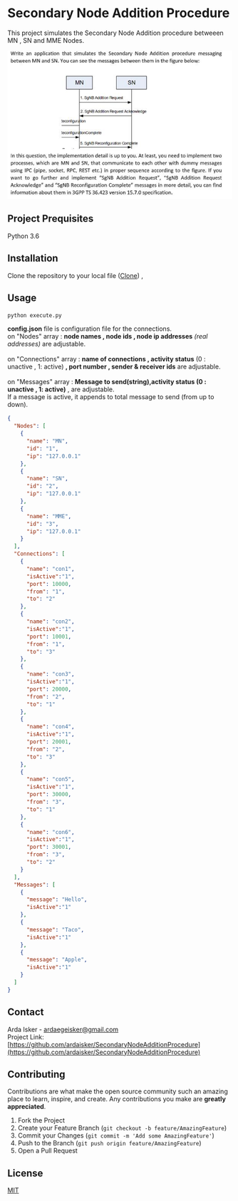 # Secondary Node Addition Procedure
This project simulates the Secondary Node Addition procedure betweeen MN , SN and MME Nodes.

![Image](https://github.com/ardaisker/SecondaryNodeAdditionProcedure/blob/main/MNSNProcedure.jpg?raw=true)

## Project Prequisites
Python 3.6
## Installation
Clone the repository to your local file ([Clone](https://docs.github.com/en/github/creating-cloning-and-archiving-repositories/cloning-a-repository-from-github/cloning-a-repository)) , 

## Usage


```bash
python execute.py
```


**config.json** file is configuration file for the connections.\
 on "Nodes" array : **node names , node ids , node ip addresses** *(real addresses)* are adjustable.\
\
on "Connections"  array : **name of connections , activity status** (0 : unactive , 1: active)  **, port number , sender & receiver ids** are adjustable.\
\
on "Messages" array : **Message to send(string),activity status (0 : unactive , 1: active)** , are adjustable.\
If a message is active, it appends to total message to send (from up to down).




```json
{
  "Nodes": [
    {
      "name": "MN",
      "id": "1",
      "ip": "127.0.0.1"
    },
    {
      "name": "SN",
      "id": "2",
      "ip": "127.0.0.1"
    },
    {
      "name": "MME",
      "id": "3",
      "ip": "127.0.0.1"
    }
  ],
  "Connections": [
    {
      "name": "con1",
      "isActive":"1",
      "port": 10000,
      "from": "1",
      "to": "2"
    },
    {
      "name": "con2",
      "isActive":"1",
      "port": 10001,
      "from": "1",
      "to": "3"
    },
    {
      "name": "con3",
      "isActive":"1",
      "port": 20000,
      "from": "2",
      "to": "1"
    },
    {
      "name": "con4",
      "isActive":"1",
      "port": 20001,
      "from": "2",
      "to": "3"
    },
    {
      "name": "con5",
      "isActive":"1",
      "port": 30000,
      "from": "3",
      "to": "1"
    },
    {
      "name": "con6",
      "isActive":"1",
      "port": 30001,
      "from": "3",
      "to": "2"
    }
  ],
  "Messages": [
    {
      "message": "Hello",
      "isActive":"1"
    },
    {
      "message": "Taco",
      "isActive":"1"
    },
    {
      "message": "Apple",
      "isActive":"1"
    }
  ]
}
```

## Contact
Arda Isker - ardaegeisker@gmail.com\
Project Link: [https://github.com/ardaisker/SecondaryNodeAdditionProcedure](https://github.com/ardaisker/SecondaryNodeAdditionProcedure) 


## Contributing

Contributions are what make the open source community such an amazing place to learn, inspire, and create. Any contributions you make are **greatly appreciated**.

1. Fork the Project
2. Create your Feature Branch (`git checkout -b feature/AmazingFeature`)
3. Commit your Changes (`git commit -m 'Add some AmazingFeature'`)
4. Push to the Branch (`git push origin feature/AmazingFeature`)
5. Open a Pull Request



## License
[MIT](https://choosealicense.com/licenses/mit/)
